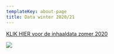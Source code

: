 ```yaml
---
templateKey: about-page
title: Data winter 2020/21
---
```


[KLIK HIER voor de inhaaldata zomer 2020](https://juniorjoy.nl/inhaal/)

![](https://res.cloudinary.com/junior-joy/image/upload/v1600685658/Schermafbeelding_2020-09-21_om_12.54.12_wldvjh.png)
